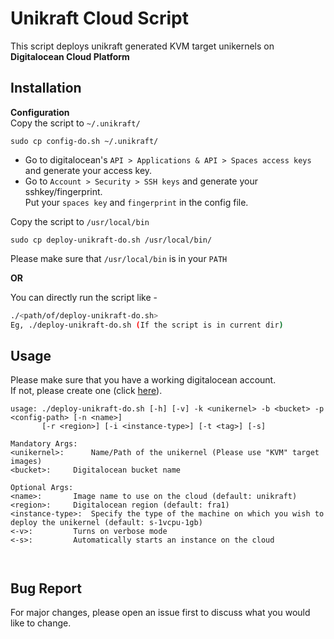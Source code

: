 # Unikraft Cloud Script

This script deploys unikraft generated KVM target unikernels on **Digitalocean Cloud Platform**

## Installation

**Configuration**  
Copy the script to `~/.unikraft/`

```
sudo cp config-do.sh ~/.unikraft/
``` 
- Go to digitalocean's `API > Applications & API > Spaces access keys` and generate your access key.  
- Go to `Account > Security > SSH keys` and generate your sshkey/fingerprint.  
Put your `spaces key` and `fingerprint` in the config file.

Copy the script to `/usr/local/bin` 

```
sudo cp deploy-unikraft-do.sh /usr/local/bin/
```
Please make sure that `/usr/local/bin` is in your `PATH`

**OR**

You can directly run the script like - 

```bash
./<path/of/deploy-unikraft-do.sh>
Eg, ./deploy-unikraft-do.sh (If the script is in current dir)
```


## Usage
Please make sure that you have a working digitalocean account.  
If not, please create one (click [here](https://www.digitalocean.com/)).
 

```
usage: ./deploy-unikraft-do.sh [-h] [-v] -k <unikernel> -b <bucket> -p <config-path> [-n <name>]
       [-r <region>] [-i <instance-type>] [-t <tag>] [-s]

Mandatory Args:
<unikernel>: 	  Name/Path of the unikernel (Please use "KVM" target images) 
<bucket>: 	  Digitalocean bucket name

Optional Args:
<name>: 	  Image name to use on the cloud (default: unikraft)
<region>: 	  Digitalocean region (default: fra1)
<instance-type>:  Specify the type of the machine on which you wish to deploy the unikernel (default: s-1vcpu-1gb) 
<-v>: 		  Turns on verbose mode
<-s>: 		  Automatically starts an instance on the cloud



```

## Bug Report
For major changes, please open an issue first to discuss what you would like to change.
